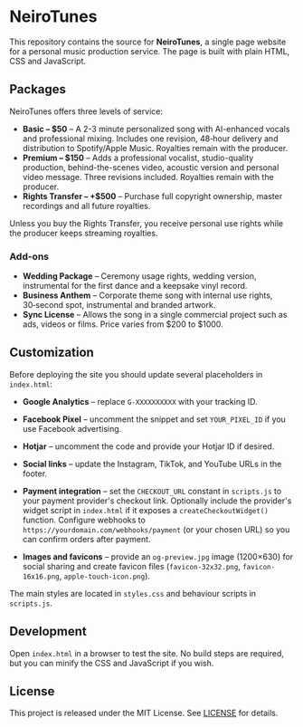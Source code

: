# NeiroTunes

This repository contains the source for **NeiroTunes**, a single page website for a personal music production service. The page is built with plain HTML, CSS and JavaScript.

## Packages

NeiroTunes offers three levels of service:

- **Basic – $50** – A 2-3 minute personalized song with AI-enhanced vocals and professional mixing. Includes one revision, 48‑hour delivery and distribution to Spotify/Apple Music. Royalties remain with the producer.
- **Premium – $150** – Adds a professional vocalist, studio-quality production, behind-the-scenes video, acoustic version and personal video message. Three revisions included. Royalties remain with the producer.
- **Rights Transfer – +$500** – Purchase full copyright ownership, master recordings and all future royalties.

Unless you buy the Rights Transfer, you receive personal use rights while the producer keeps streaming royalties.

### Add-ons

- **Wedding Package** – Ceremony usage rights, wedding version, instrumental for the first dance and a keepsake vinyl record.
- **Business Anthem** – Corporate theme song with internal use rights, 30‑second spot, instrumental and branded artwork.
- **Sync License** – Allows the song in a single commercial project such as ads, videos or films. Price varies from $200 to $1000.

## Customization

Before deploying the site you should update several placeholders in `index.html`:

- **Google Analytics** – replace `G-XXXXXXXXXX` with your tracking ID.
- **Facebook Pixel** – uncomment the snippet and set `YOUR_PIXEL_ID` if you use Facebook advertising.
- **Hotjar** – uncomment the code and provide your Hotjar ID if desired.
- **Social links** – update the Instagram, TikTok, and YouTube URLs in the footer.

- **Payment integration** – set the `CHECKOUT_URL` constant in `scripts.js` to your payment provider's checkout link. Optionally include the provider's widget script in `index.html` if it exposes a `createCheckoutWidget()` function. Configure webhooks to `https://yourdomain.com/webhooks/payment` (or your chosen URL) so you can confirm orders after payment.

- **Images and favicons** – provide an `og-preview.jpg` image (1200×630) for social sharing and create favicon files (`favicon-32x32.png`, `favicon-16x16.png`, `apple-touch-icon.png`).

The main styles are located in `styles.css` and behaviour scripts in `scripts.js`.

## Development

Open `index.html` in a browser to test the site. No build steps are required, but you can minify the CSS and JavaScript if you wish.

## License

This project is released under the MIT License. See [LICENSE](LICENSE) for details.
